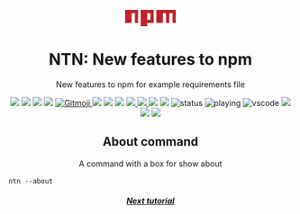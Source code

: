 
<p align="center">
    <img src="./../logo/npm.png"width="90">
</p>

<h1 align="center">NTN: New features to npm</h1> 
<p align="center">New features to npm for example requirements file</p>
<p align="center">
    <a href="https://discord.com/users/1125429179685548112"><img src="https://img.shields.io/badge/Discord-black?logo=discord"></a> 
    <img src="https://img.shields.io/github/last-commit/Thecode764/ntn">
    <img src="https://img.shields.io/github/forks/Thecode764/ntn">
    <img src="https://img.shields.io/github/stars/Thecode764/ntn">
    <a href="https://gitmoji.dev">
        <img
            src="https://img.shields.io/badge/gitmoji-%20😜%20😍-FFDD67.svg?style=flat-square"
            alt="Gitmoji"
        />
    </a>
    <img src="https://img.shields.io/badge/Version-9-black?logo=linux">
    <img src="https://img.shields.io/badge/Tested-yes-black?logo=linux">
    <img src="https://img.shields.io/github/commit-activity/w/Thecode764/ntn/main">
    <a href="https://googlefonts.github.io/noto-emoji-animation/">
        <img src="https://img.shields.io/badge/GIFS-black?logo=google">
    </a>
    <a href="https://github.com/Tarikul-Islam-Anik/Animated-Fluent-Emojis">
        <img src="https://img.shields.io/badge/Icons-black?logo=icon">
    </a>
    <img src="https://img.shields.io/badge/Version-9-black?logo=windows">
    <img src="https://img.shields.io/badge/Tested-yes-black?logo=windows">
    <img src="https://api.statusbadges.me/badge/status/1125429179685548112" alt="status">
    <img src="https://api.statusbadges.me/badge/playing/1125429179685548112" alt="playing">
    <img src="https://api.statusbadges.me/badge/vscode/1125429179685548112" alt="vscode">
    <a href="https://thecode764.github.io/ntn">
        <img src="https://img.shields.io/badge/website-000000?&logo=About.me&logoColor=white">
    </a>
    <img src="https://ci.appveyor.com/api/projects/status/k7h2ja80wj1pw9vj?svg=true">
    <img src="https://github.com/Thecode764/ntn/actions/workflows/static.yml/badge.svg">
</p>
<h2 align="center">About command</h2>
<p align="center">A command with a box for show about</p>

```
ntn --about
```

<h5 align="center"><a href="./uninstall.md">Next tutorial</a></h5>